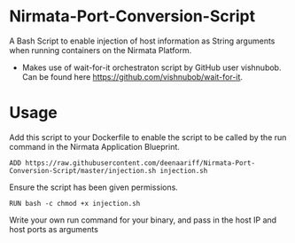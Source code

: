 # Nirmata-Port-Conversion-Script
A Bash Script to enable injection of host information as String arguments when running containers on the Nirmata Platform.

- Makes use of wait-for-it orchestraton script by GitHub user vishnubob. Can be found here https://github.com/vishnubob/wait-for-it.

# Usage

Add this script to your Dockerfile to enable the script to be called by the run command in the Nirmata Application Blueprint.

 `ADD https://raw.githubusercontent.com/deenaariff/Nirmata-Port-Conversion-Script/master/injection.sh injection.sh`

Ensure the script has been given permissions.

`RUN bash -c chmod +x injection.sh`

Write your own run command for your binary, and pass in the host IP and host ports as arguments

